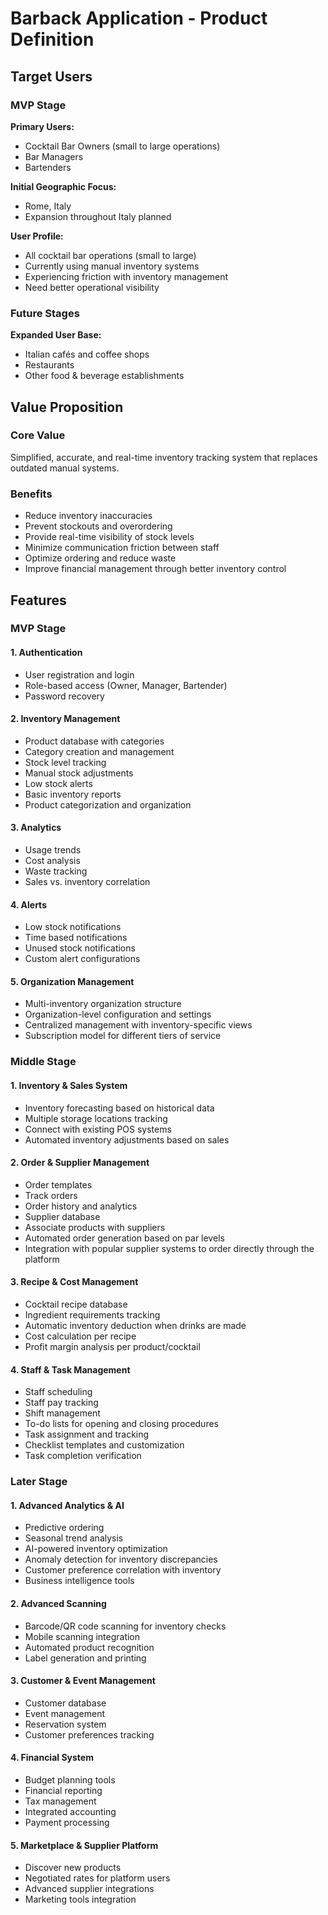 # Barback Application - Product Definition

## Target Users

### MVP Stage
**Primary Users:**
- Cocktail Bar Owners (small to large operations)
- Bar Managers
- Bartenders

**Initial Geographic Focus:**
- Rome, Italy
- Expansion throughout Italy planned

**User Profile:**
- All cocktail bar operations (small to large)
- Currently using manual inventory systems
- Experiencing friction with inventory management
- Need better operational visibility

### Future Stages
**Expanded User Base:**
- Italian cafés and coffee shops
- Restaurants
- Other food & beverage establishments

## Value Proposition

### Core Value
Simplified, accurate, and real-time inventory tracking system that replaces outdated manual systems.

### Benefits
- Reduce inventory inaccuracies
- Prevent stockouts and overordering
- Provide real-time visibility of stock levels
- Minimize communication friction between staff
- Optimize ordering and reduce waste
- Improve financial management through better inventory control

## Features

### MVP Stage

#### 1. Authentication
- User registration and login
- Role-based access (Owner, Manager, Bartender)
- Password recovery

#### 2. Inventory Management
- Product database with categories
- Category creation and management
- Stock level tracking
- Manual stock adjustments
- Low stock alerts
- Basic inventory reports
- Product categorization and organization

#### 3. Analytics
- Usage trends
- Cost analysis
- Waste tracking
- Sales vs. inventory correlation

#### 4. Alerts
- Low stock notifications
- Time based notifications
- Unused stock notifications
- Custom alert configurations

#### 5. Organization Management
- Multi-inventory organization structure
- Organization-level configuration and settings
- Centralized management with inventory-specific views
- Subscription model for different tiers of service

### Middle Stage

#### 1. Inventory & Sales System
- Inventory forecasting based on historical data
- Multiple storage locations tracking
- Connect with existing POS systems
- Automated inventory adjustments based on sales

#### 2. Order & Supplier Management
- Order templates
- Track orders
- Order history and analytics
- Supplier database
- Associate products with suppliers
- Automated order generation based on par levels
- Integration with popular supplier systems to order directly through the platform

#### 3. Recipe & Cost Management
- Cocktail recipe database
- Ingredient requirements tracking
- Automatic inventory deduction when drinks are made
- Cost calculation per recipe
- Profit margin analysis per product/cocktail

#### 4. Staff & Task Management
- Staff scheduling
- Staff pay tracking
- Shift management
- To-do lists for opening and closing procedures
- Task assignment and tracking
- Checklist templates and customization
- Task completion verification

### Later Stage

#### 1. Advanced Analytics & AI
- Predictive ordering
- Seasonal trend analysis
- AI-powered inventory optimization
- Anomaly detection for inventory discrepancies
- Customer preference correlation with inventory
- Business intelligence tools

#### 2. Advanced Scanning
- Barcode/QR code scanning for inventory checks
- Mobile scanning integration
- Automated product recognition
- Label generation and printing

#### 3. Customer & Event Management
- Customer database
- Event management
- Reservation system
- Customer preferences tracking

#### 4. Financial System
- Budget planning tools
- Financial reporting
- Tax management
- Integrated accounting
- Payment processing

#### 5. Marketplace & Supplier Platform
- Discover new products
- Negotiated rates for platform users
- Advanced supplier integrations
- Marketing tools integration
